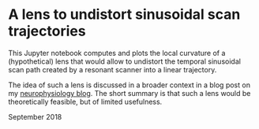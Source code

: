 # A lens to undistort sinusoidal scan trajectories

This Jupyter notebook computes and plots the local curvature of a (hypothetical) lens that would allow to undistort the temporal sinusoidal scan path created by a resonant scanner into a linear trajectory.

The idea of such a lens is discussed in a broader context in a blog post on my [neurophysiology blog](https://ptrrupprecht.wordpress.com/2018/09/27/alvarez-lenses-and-other-strangely-shaped-optical-elements/). The short summary is that such a lens would be theoretically feasible, but of limited usefulness.

September 2018
